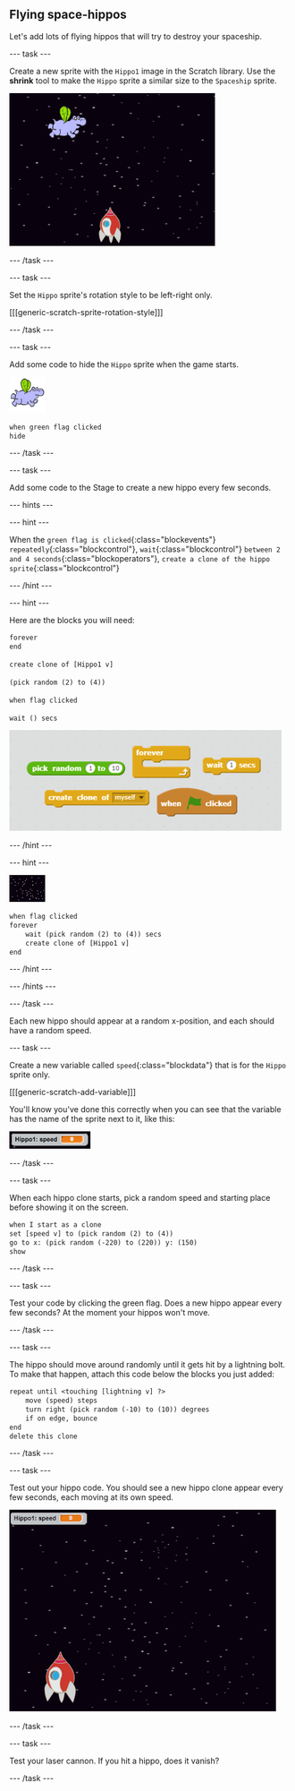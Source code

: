 ## Flying space-hippos

Let's add lots of flying hippos that will try to destroy your spaceship.

--- task ---

Create a new sprite with the `Hippo1` image in the Scratch library. Use the **shrink** tool to make the `Hippo` sprite a similar size to the `Spaceship` sprite.

![screenshot](images/invaders-hippo.png)

--- /task ---

--- task ---

Set the `Hippo` sprite's rotation style to be left-right only.

[[[generic-scratch-sprite-rotation-style]]]

--- /task ---

--- task ---

Add some code to hide the `Hippo` sprite when the game starts.

![hippo sprite](images/hippo-sprite.png)

```blocks
when green flag clicked
hide
```
--- /task ---

--- task ---

Add some code to the Stage to create a new hippo every few seconds.

--- hints ---

--- hint ---

When the `green flag is clicked`{:class="blockevents"} `repeatedly`{:class="blockcontrol"}, `wait`{:class="blockcontrol"} `between 2 and 4 seconds`{:class="blockoperators"}, `create a clone of the hippo sprite`{:class="blockcontrol"}

--- /hint ---

--- hint ---

Here are the blocks you will need:

```blocks
forever
end

create clone of [Hippo1 v]

(pick random (2) to (4))

when flag clicked

wait () secs
```

![Clone hippo hint](images/clone-hippo-hint.png)

--- /hint ---

--- hint ---

![stage sprite](images/stage-sprite.png)

```blocks
when flag clicked
forever
	wait (pick random (2) to (4)) secs
	create clone of [Hippo1 v]
end
```

--- /hint ---

--- /hints ---

--- /task ---

Each new hippo should appear at a random x-position, and each should have a random speed.

--- task ---

Create a new variable called `speed`{:class="blockdata"} that is for the `Hippo` sprite only.

[[[generic-scratch-add-variable]]]

You'll know you've done this correctly when you can see that the variable has the name of the sprite next to it, like this:

![screenshot](images/invaders-var-test.png)

--- /task ---

--- task ---

When each hippo clone starts, pick a random speed and starting place before showing it on the screen.

```blocks
when I start as a clone
set [speed v] to (pick random (2) to (4))
go to x: (pick random (-220) to (220)) y: (150)
show
```

--- /task ---

--- task ---

Test your code by clicking the green flag. Does a new hippo appear every few seconds? At the moment your hippos won't move.

--- /task ---

--- task ---

The hippo should move around randomly until it gets hit by a lightning bolt. To make that happen, attach this code below the blocks you just added:

```blocks
repeat until <touching [lightning v] ?>
	move (speed) steps
	turn right (pick random (-10) to (10)) degrees
	if on edge, bounce
end
delete this clone
```	

--- /task ---

--- task ---

Test out your hippo code. You should see a new hippo clone appear every few seconds, each moving at its own speed.

![screenshot](images/hippo-clones.gif)

--- /task ---

--- task ---

Test your laser cannon. If you hit a hippo, does it vanish?

--- /task ---


